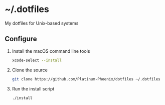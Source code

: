 # ~/.dotfiles
My dotfiles for Unix-based systems

## Configure
1. Install the macOS command line tools
    ```sh
    xcode-select --install
    ```

2. Clone the source
    ```sh
    git clone https://github.com/Platinum-Phoenix/dotfiles ~/.dotfiles
    ```

3. Run the install script
    ```sh
    ./install
    ```
